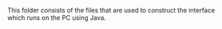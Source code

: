 This folder consists of the files that are used to construct the interface which runs on the PC using Java.
